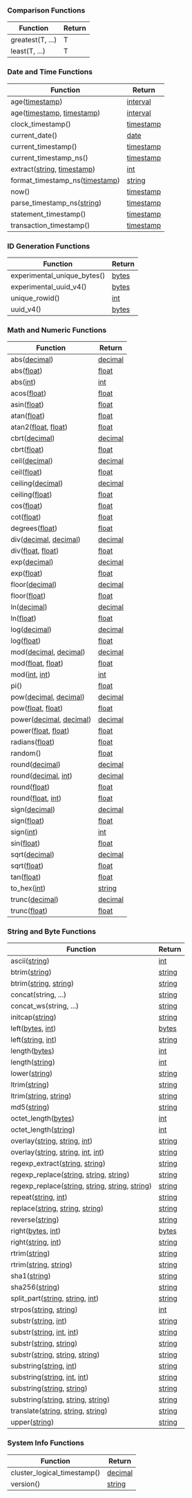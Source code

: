 ### Comparison Functions

Function | Return
--- | ---
greatest(T, ...) | T
least(T, ...) | T

### Date and Time Functions

Function | Return
--- | ---
age([timestamp](timestamp.html)) | [interval](interval.html)
age([timestamp](timestamp.html), [timestamp](timestamp.html)) | [interval](interval.html)
clock_timestamp() | [timestamp](timestamp.html)
current_date() | [date](date.html)
current_timestamp() | [timestamp](timestamp.html)
current_timestamp_ns() | [timestamp](timestamp.html)
extract([string](string.html), [timestamp](timestamp.html)) | [int](int.html)
format_timestamp_ns([timestamp](timestamp.html)) | [string](string.html)
now() | [timestamp](timestamp.html)
parse_timestamp_ns([string](string.html)) | [timestamp](timestamp.html)
statement_timestamp() | [timestamp](timestamp.html)
transaction_timestamp() | [timestamp](timestamp.html)

### ID Generation Functions

Function | Return
--- | ---
experimental_unique_bytes() | [bytes](bytes.html)
experimental_uuid_v4() | [bytes](bytes.html)
unique_rowid() | [int](int.html)
uuid_v4() | [bytes](bytes.html)

### Math and Numeric Functions

Function | Return
--- | ---
abs([decimal](decimal.html)) | [decimal](decimal.html)
abs([float](float.html)) | [float](float.html)
abs([int](int.html)) | [int](int.html)
acos([float](float.html)) | [float](float.html)
asin([float](float.html)) | [float](float.html)
atan([float](float.html)) | [float](float.html)
atan2([float](float.html), [float](float.html)) | [float](float.html)
cbrt([decimal](decimal.html)) | [decimal](decimal.html)
cbrt([float](float.html)) | [float](float.html)
ceil([decimal](decimal.html)) | [decimal](decimal.html)
ceil([float](float.html)) | [float](float.html)
ceiling([decimal](decimal.html)) | [decimal](decimal.html)
ceiling([float](float.html)) | [float](float.html)
cos([float](float.html)) | [float](float.html)
cot([float](float.html)) | [float](float.html)
degrees([float](float.html)) | [float](float.html)
div([decimal](decimal.html), [decimal](decimal.html)) | [decimal](decimal.html)
div([float](float.html), [float](float.html)) | [float](float.html)
exp([decimal](decimal.html)) | [decimal](decimal.html)
exp([float](float.html)) | [float](float.html)
floor([decimal](decimal.html)) | [decimal](decimal.html)
floor([float](float.html)) | [float](float.html)
ln([decimal](decimal.html)) | [decimal](decimal.html)
ln([float](float.html)) | [float](float.html)
log([decimal](decimal.html)) | [decimal](decimal.html)
log([float](float.html)) | [float](float.html)
mod([decimal](decimal.html), [decimal](decimal.html)) | [decimal](decimal.html)
mod([float](float.html), [float](float.html)) | [float](float.html)
mod([int](int.html), [int](int.html)) | [int](int.html)
pi() | [float](float.html)
pow([decimal](decimal.html), [decimal](decimal.html)) | [decimal](decimal.html)
pow([float](float.html), [float](float.html)) | [float](float.html)
power([decimal](decimal.html), [decimal](decimal.html)) | [decimal](decimal.html)
power([float](float.html), [float](float.html)) | [float](float.html)
radians([float](float.html)) | [float](float.html)
random() | [float](float.html)
round([decimal](decimal.html)) | [decimal](decimal.html)
round([decimal](decimal.html), [int](int.html)) | [decimal](decimal.html)
round([float](float.html)) | [float](float.html)
round([float](float.html), [int](int.html)) | [float](float.html)
sign([decimal](decimal.html)) | [decimal](decimal.html)
sign([float](float.html)) | [float](float.html)
sign([int](int.html)) | [int](int.html)
sin([float](float.html)) | [float](float.html)
sqrt([decimal](decimal.html)) | [decimal](decimal.html)
sqrt([float](float.html)) | [float](float.html)
tan([float](float.html)) | [float](float.html)
to_hex([int](int.html)) | [string](string.html)
trunc([decimal](decimal.html)) | [decimal](decimal.html)
trunc([float](float.html)) | [float](float.html)

### String and Byte Functions

Function | Return
--- | ---
ascii([string](string.html)) | [int](int.html)
btrim([string](string.html)) | [string](string.html)
btrim([string](string.html), [string](string.html)) | [string](string.html)
concat(string, ...) | [string](string.html)
concat_ws(string, ...) | [string](string.html)
initcap([string](string.html)) | [string](string.html)
left([bytes](bytes.html), [int](int.html)) | [bytes](bytes.html)
left([string](string.html), [int](int.html)) | [string](string.html)
length([bytes](bytes.html)) | [int](int.html)
length([string](string.html)) | [int](int.html)
lower([string](string.html)) | [string](string.html)
ltrim([string](string.html)) | [string](string.html)
ltrim([string](string.html), [string](string.html)) | [string](string.html)
md5([string](string.html)) | [string](string.html)
octet_length([bytes](bytes.html)) | [int](int.html)
octet_length([string](string.html)) | [int](int.html)
overlay([string](string.html), [string](string.html), [int](int.html)) | [string](string.html)
overlay([string](string.html), [string](string.html), [int](int.html), [int](int.html)) | [string](string.html)
regexp_extract([string](string.html), [string](string.html)) | [string](string.html)
regexp_replace([string](string.html), [string](string.html), [string](string.html)) | [string](string.html)
regexp_replace([string](string.html), [string](string.html), [string](string.html), [string](string.html)) | [string](string.html)
repeat([string](string.html), [int](int.html)) | [string](string.html)
replace([string](string.html), [string](string.html), [string](string.html)) | [string](string.html)
reverse([string](string.html)) | [string](string.html)
right([bytes](bytes.html), [int](int.html)) | [bytes](bytes.html)
right([string](string.html), [int](int.html)) | [string](string.html)
rtrim([string](string.html)) | [string](string.html)
rtrim([string](string.html), [string](string.html)) | [string](string.html)
sha1([string](string.html)) | [string](string.html)
sha256([string](string.html)) | [string](string.html)
split_part([string](string.html), [string](string.html), [int](int.html)) | [string](string.html)
strpos([string](string.html), [string](string.html)) | [int](int.html)
substr([string](string.html), [int](int.html)) | [string](string.html)
substr([string](string.html), [int](int.html), [int](int.html)) | [string](string.html)
substr([string](string.html), [string](string.html)) | [string](string.html)
substr([string](string.html), [string](string.html), [string](string.html)) | [string](string.html)
substring([string](string.html), [int](int.html)) | [string](string.html)
substring([string](string.html), [int](int.html), [int](int.html)) | [string](string.html)
substring([string](string.html), [string](string.html)) | [string](string.html)
substring([string](string.html), [string](string.html), [string](string.html)) | [string](string.html)
translate([string](string.html), [string](string.html), [string](string.html)) | [string](string.html)
upper([string](string.html)) | [string](string.html)

### System Info Functions

Function | Return
--- | ---
cluster_logical_timestamp() | [decimal](decimal.html)
version() | [string](string.html)

